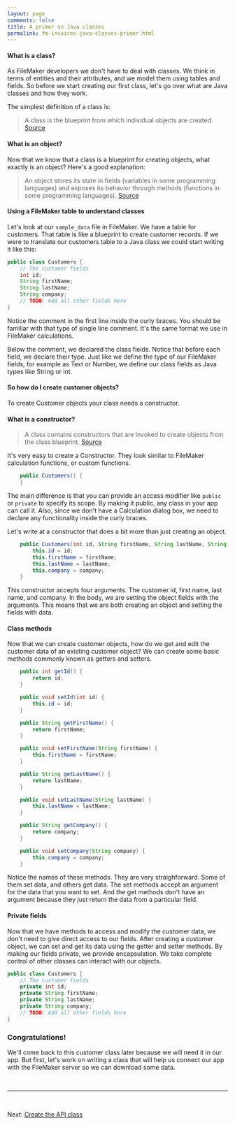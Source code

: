 ```yaml
---
layout: page
comments: false
title: A primer on Java classes
permalink: fm-invoices-java-classes-primer.html
---
```



#### What is a class?

As FileMaker developers we don't have to deal with classes. We think in terms of entities and their attributes, and we model them using tables and fields. So before we start creating our first class, let's go over what are Java classes and how they work.

The simplest definition of a class is:

>A class is the blueprint from which individual objects are created.
>[Source](https://docs.oracle.com/javase/tutorial/java/concepts/class.html)

#### What is an object?

Now that we know that a class is a blueprint for creating objects, what exactly is an object? Here's a good explanation:

>An object stores its state in fields (variables in some programming languages) and exposes its behavior through methods (functions in some programming languages).
>[Source](https://docs.oracle.com/javase/tutorial/java/concepts/object.html)

#### Using a FileMaker table to understand classes

Let's look at our `sample_data` file in FileMaker. We have a table for customers. That table is like a blueprint to create customer records. If we were to translate our customers table to a Java class we could start writing it like this:

```java
public class Customers {
    // The customer fields
    int id;
    String firstName;
    String lastName;
    String company;
    // TODO: Add all other fields here
}
```
Notice the comment in the first line inside the curly braces. You should be familiar with that type of single line comment. It's the same format we use in FileMaker calculations.

Below the comment, we declared the class fields. Notice that before each field, we declare their type. Just like we define the type of our FileMaker fields, for example as Text or Number, we define our class fields as Java types like String or int.

#### So how do I create customer objects?

To create Customer objects your class needs a constructor.

#### What is a constructor?

>A class contains constructors that are invoked to create objects from the class blueprint.
>[Source](https://docs.oracle.com/javase/tutorial/java/javaOO/constructors.html)
>

It's very easy to create a Constructor. They look similar to FileMaker calculation functions, or custom functions.

```java
    public Customers() {
    }
```

The main difference is that you can provide an access modifier like `public` or `private` to specify its scope. By making it public, any class in your app can call it. Also, since we don't have a Calculation dialog box, we need to declare any functionality inside the curly braces.

Let's write at a constructor that does a bit more than just creating an object.

```java
    public Customers(int id, String firstName, String lastName, String company) {
        this.id = id;
        this.firstName = firstName;
        this.lastName = lastName;
        this.company = company;
    }
```
This constructor accepts four arguments. The customer id, first name, last name, and company. In the body, we are setting the object fields with the arguments. This means that we are both creating an object and setting the fields with data.

#### Class methods

Now that we can create customer objects, how do we get and edit the customer data of an existing customer object? We can create some basic methods commonly known as getters and setters.

```java
    public int getId() {
        return id;
    }

    public void setId(int id) {
        this.id = id;
    }

    public String getFirstName() {
        return firstName;
    }

    public void setFirstName(String firstName) {
        this.firstName = firstName;
    }

    public String getLastName() {
        return lastName;
    }

    public void setLastName(String lastName) {
        this.lastName = lastName;
    }

    public String getCompany() {
        return company;
    }

    public void setCompany(String company) {
        this.company = company;
    }
```

Notice the names of these methods. They are very straighforward. Some of them set data, and others get data. The set methods accept an argument for the data that you want to set. And the get methods don't have an argument because they just return the data from a particular field.

#### Private fields

Now that we have methods to access and modify the customer data, we don't need to give direct access to our fields. After creating a customer object, we can set and get its data using the getter and setter methods. By making our fields private, we provide encapsulation. We take complete control of other classes can interact with our objects.

```java
public class Customers {
    // The customer fields
    private int id;
    private String firstName;
    private String lastName;
    private String company;
    // TODO: Add all other fields here
}
```

### Congratulations!

We'll come back to this customer class later because we will need it in our app. But first, let's work on writing a class that will help us connect our app with the FileMaker server so we can download some data.

<br/>
<hr/>
<br/>

Next: <a href="/fm-invoices-the-api-class.html">Create the API class</a>


